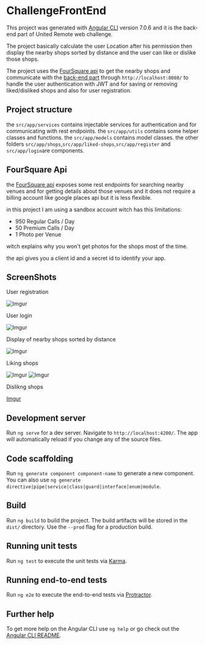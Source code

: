 # ChallengeFrontEnd

This project was generated with [Angular CLI](https://github.com/angular/angular-cli) version 7.0.6 and it is the back-end part of United Remote web challenge.

The project basically calculate the user Location after his permission then display the nearby shops sorted by distance and the user can like or dislike those shops.

The project uses the [FourSquare api](https://developer.foursquare.com/) to get the nearby shops and communicate with the [back-end part](https://github.com/ELMORABITYounes/ChallengeBackEnd) through ``http://localhost:8080/`` to handle the user authentication with JWT and for saving or removing liked/disliked shops and also for user registration.

## Project structure

the `src/app/services` contains injectable services for authentication and for communicating with rest endpoints. 
the `src/app/utils` contains some helper classes and functions.
the `src/app/models` contains model classes.
the other folders `src/app/shops`,`src/app/liked-shops`,`src/app/register` and `src/app/login`are components.

## FourSquare Api

the [FourSquare api](https://developer.foursquare.com/) exposes some rest endpoints for searching nearby venues and for getting details about those venues and it does not require a billing account like google places api but it is less flexible.

in this project I am using a sandbox account witch has this limitations:
* 950 Regular Calls / Day
* 50 Premium Calls / Day
* 1 Photo per Venue

witch explains why you won't get photos for the shops most of the time.

the api gives you a client id and a secret id to identify your app.

## ScreenShots

User registration

![Imgur](https://i.imgur.com/DVMoh7V.png)

User login

![Imgur](https://i.imgur.com/TFMKfhU.png)

Display of nearby shops sorted by distance

![Imgur](https://i.imgur.com/JcI2OsD.png)

Liking shops

![Imgur](https://i.imgur.com/ethk4pz.png)
![Imgur](https://i.imgur.com/WdgiZ7H.png)

Dislikng shops

[Imgur](https://i.imgur.com/nVBWt3c.png)

## Development server

Run `ng serve` for a dev server. Navigate to `http://localhost:4200/`. The app will automatically reload if you change any of the source files.

## Code scaffolding

Run `ng generate component component-name` to generate a new component. You can also use `ng generate directive|pipe|service|class|guard|interface|enum|module`.

## Build

Run `ng build` to build the project. The build artifacts will be stored in the `dist/` directory. Use the `--prod` flag for a production build.

## Running unit tests

Run `ng test` to execute the unit tests via [Karma](https://karma-runner.github.io).

## Running end-to-end tests

Run `ng e2e` to execute the end-to-end tests via [Protractor](http://www.protractortest.org/).

## Further help

To get more help on the Angular CLI use `ng help` or go check out the [Angular CLI README](https://github.com/angular/angular-cli/blob/master/README.md).
